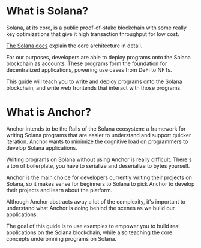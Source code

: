 # What is Solana?

Solana, at its core, is a public proof-of-stake blockchain with some really key
optimizations that give it high transaction throughput for low cost.

[The Solana docs](https://docs.solana.com/cluster/overview) explain the core
architecture in detail.

For our purposes, developers are able to deploy programs onto the Solana
blockchain as accounts. These programs form the foundation for decentralized
applications, powering use cases from DeFi to NFTs.

This guide will teach you to write and deploy programs onto the Solana
blockchain, and write web frontends that interact with those programs.

# What is Anchor?

Anchor intends to be the Rails of the Solana ecosystem: a framework for writing
Solana programs that are easier to understand and support quicker iteration.
Anchor wants to minimize the cognitive load on programmers to develop Solana
applications.

Writing programs on Solana without using Anchor is really difficult. There's a
ton of boilerplate, you have to serialize and deserialize to bytes yourself.

Anchor is the main choice for developers currently writing their projects on
Solana, so it makes sense for beginners to Solana to pick Anchor to develop
their projects and learn about the platform.

Although Anchor abstracts away a lot of the complexity, it's important to
understand what Anchor is doing behind the scenes as we build our applications.

The goal of this guide is to use examples to empower you to build real
applications on the Solana blockchain, while also teaching the core concepts
underpinning programs on Solana.
